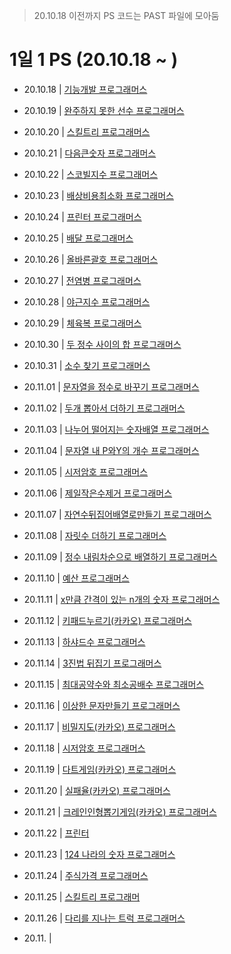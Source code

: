 > 20.10.18 이전까지 PS 코드는 PAST 파일에 모아둠

# 1일 1 PS (20.10.18 ~ )

- 20.10.18 | <a href = 'https://github.com/tbnsok40/Algorithm-Python/blob/master/OCT/18OCT%20%EA%B8%B0%EB%8A%A5%EA%B0%9C%EB%B0%9C.py'>기능개발 프로그래머스</a>
- 20.10.19 | <a href = 'https://github.com/tbnsok40/Algorithm-Python/blob/master/OCT/19OCT%20%EC%99%84%EC%A3%BC%ED%95%98%EC%A7%80%EB%AA%BB%ED%95%9C%EC%84%A0%EC%88%98.py'> 완주하지 못한 선수 프로그래머스 </a>
- 20.10.20 | <a href = 'https://github.com/tbnsok40/Algorithm-Python/blob/master/OCT/20OCT%20%EC%8A%A4%ED%82%AC%ED%8A%B8%EB%A6%AC.py'> 스킬트리 프로그래머스 </a>
- 20.10.21 | <a href = 'https://github.com/tbnsok40/Algorithm-Python/blob/master/OCT/22OCT%20%EC%8A%A4%EC%BD%94%EB%B9%8C%EC%A7%80%EC%88%98.py'> 다음큰숫자 프로그래머스 </a>
- 20.10.22 | <a href = 'https://github.com/tbnsok40/Algorithm-Python/blob/master/OCT/22OCT%20%EC%8A%A4%EC%BD%94%EB%B9%8C%EC%A7%80%EC%88%98.py'> 스코빌지수 프로그래머스 </a>
- 20.10.23 | <a href = 'https://github.com/tbnsok40/Algorithm-Python/blob/master/OCT/23OCT%20%EB%B0%B0%EC%83%81%EB%B9%84%EC%9A%A9%EC%B5%9C%EC%86%8C%ED%99%94.py'> 배상비용최소화 프로그래머스 </a>
- 20.10.24 | <a href = 'https://github.com/tbnsok40/Algorithm-Python/blob/master/OCT/24OCT%20%ED%94%84%EB%A6%B0%ED%84%B0.py'> 프린터 프로그래머스 </a>
- 20.10.25 | <a href = 'https://github.com/tbnsok40/Algorithm-Python/blob/master/OCT/25OCT%20%EB%B0%B0%EB%8B%AC.py'> 배달 프로그래머스 </a>
- 20.10.26 | <a href = 'https://github.com/tbnsok40/Algorithm-Python/blob/master/OCT/26OCT%20%EC%98%AC%EB%B0%94%EB%A5%B8%EA%B4%84%ED%98%B8.py'> 올바른괄호 프로그래머스 </a>
- 20.10.27 | <a href = 'https://github.com/tbnsok40/Algorithm-Python/blob/master/OCT/27OCT%20%EC%A0%84%EC%97%BC%EB%B3%91.py'> 전염병 프로그래머스 </a>
- 20.10.28 | <a href = 'https://github.com/tbnsok40/Algorithm-Python/blob/master/OCT/28OCT%20%EC%95%BC%EA%B7%BC%EC%A7%80%EC%88%98.py'> 야근지수 프로그래머스 </a>
- 20.10.29 | <a href = 'https://github.com/tbnsok40/Algorithm-Python/blob/master/OCT/29OCT%20%EC%B2%B4%EC%9C%A1%EB%B3%B5.py'> 체육복 프로그래머스 </a>
- 20.10.30 | <a href = 'https://github.com/tbnsok40/Algorithm-Python/blob/master/OCT/30OCT%20%EB%91%90%EC%A0%95%EC%88%98%EC%82%AC%EC%9D%B4%EC%9D%98%ED%95%A9.py'> 두 정수 사이의 합 프로그래머스 </a>
- 20.10.31 | <a href = 'https://github.com/tbnsok40/Algorithm-Python/blob/master/OCT/31OCT%20%EC%86%8C%EC%88%98%EC%B0%BE%EA%B8%B0.py'> 소수 찾기 프로그래머스 </a>
- 20.11.01 | <a href = 'https://github.com/tbnsok40/Algorithm-Python/blob/master/NOV/01NOV%20%EB%AC%B8%EC%9E%90%EC%97%B4%EC%9D%84%EC%A0%95%EC%88%98%EB%A1%9C%EB%B0%94%EA%BE%B8%EA%B8%B0.py'> 문자열을 정수로 바꾸기 프로그래머스 </a>
- 20.11.02 | <a href = 'https://github.com/tbnsok40/Algorithm-Python/blob/master/NOV/02NOV%20%EB%91%90%EA%B0%9C%EB%BD%91%EC%95%84%EC%84%9C%EB%8D%94%ED%95%98%EA%B8%B0.py'> 두개 뽑아서 더하기 프로그래머스 </a>
- 20.11.03 | <a href = 'https://github.com/tbnsok40/Algorithm-Python/blob/master/NOV/03NOV%20%EB%82%98%EB%88%84%EC%96%B4%EB%96%A8%EC%96%B4%EC%A7%80%EB%8A%94%EC%88%AB%EC%9E%90%EB%B0%B0%EC%97%B4.py'> 나누어 떨어지는 숫자배열 프로그래머스 </a>
- 20.11.04 | <a href = 'https://github.com/tbnsok40/Algorithm-Python/blob/master/NOV/04NOV%20%EB%AC%B8%EC%9E%90%EC%97%B4%EB%82%B4P%EC%99%80Y%EC%9D%98%EA%B0%9C%EC%88%98.py'> 문자열 내 P와Y의 개수 프로그래머스 </a>
- 20.11.05 | <a href = 'https://github.com/tbnsok40/Algorithm-Python/blob/master/NOV/05NOV%20%EC%8B%9C%EC%A0%80%EC%95%94%ED%98%B8.py'> 시저암호 프로그래머스 </a>
- 20.11.06 | <a href = 'https://github.com/tbnsok40/Algorithm-Python/blob/master/NOV/06NOV%20%EC%A0%9C%EC%9D%BC%EC%9E%91%EC%9D%80%EC%88%98%EC%A0%9C%EA%B1%B0.py'> 제일작은수제거 프로그래머스 </a>
- 20.11.07 | <a href = 'https://github.com/tbnsok40/Algorithm-Python/blob/master/NOV/07NOV%20%EC%9E%90%EC%97%B0%EC%88%98%EB%92%A4%EC%A7%91%EC%96%B4%EB%B0%B0%EC%97%B4%EB%A1%9C%EB%A7%8C%EB%93%A4%EA%B8%B0.py'> 자연수뒤집어배열로만들기 프로그래머스 </a>
- 20.11.08 | <a href = 'https://github.com/tbnsok40/Algorithm-Python/blob/master/NOV/08NOV%20%EC%9E%90%EB%A6%BF%EC%88%98%EB%8D%94%ED%95%98%EA%B8%B0.py'> 자릿수 더하기 프로그래머스 </a>
- 20.11.09 | <a href = 'https://github.com/tbnsok40/Algorithm-Python/blob/master/NOV/09NOV%20%EC%A0%95%EC%88%98%EB%82%B4%EB%A6%BC%EC%B0%A8%EC%88%9C%EC%9C%BC%EB%A1%9C%EB%B0%B0%EC%97%B4%ED%95%98.py'> 정수 내림차순으로 배열하기 프로그래머스 </a>
- 20.11.10 | <a href = 'https://github.com/tbnsok40/Algorithm-Python/blob/master/NOV/10NOV%20%EC%98%88%EC%82%B0.py'> 예산 프로그래머스 </a>
- 20.11.11 | <a href = 'https://github.com/tbnsok40/Algorithm-Python/blob/master/NOV/11NOV%20x%EB%A7%8C%ED%81%BC%EA%B0%84%EA%B2%A9%EC%9D%B4%EC%9E%88%EB%8A%94n%EA%B0%9C%EC%9D%98%EC%88%AB%EC%9E%90.py'> x만큼 간격이 있는 n개의 숫자 프로그래머스 </a>
- 20.11.12 | <a href = 'https://github.com/tbnsok40/Algorithm-Python/blob/master/NOV/12NOV%20%ED%82%A4%ED%8C%A8%EB%93%9C%EB%88%84%EB%A5%B4%EA%B8%B0(%EC%B9%B4%EC%B9%B4%EC%98%A4).py'> 키패드누르기(카카오) 프로그래머스 </a>
- 20.11.13 | <a href = 'https://github.com/tbnsok40/Algorithm-Python/blob/master/NOV/13NOV%20%ED%95%98%EC%83%A4%EB%93%9C%EC%88%98.py'> 하샤드수 프로그래머스 </a>
- 20.11.14 | <a href = 'https://github.com/tbnsok40/Algorithm-Python/blob/master/NOV/14NOV%203%EC%A7%84%EB%B2%95%EB%92%A4%EC%A7%91%EA%B8%B0.py'> 3진법 뒤집기 프로그래머스 </a>
- 20.11.15 | <a href = 'https://github.com/tbnsok40/Algorithm-Python/blob/master/NOV/15NOV%20%EC%B5%9C%EB%8C%80%EA%B3%B5%EC%95%BD%EC%88%98%EC%99%80%20%EC%B5%9C%EC%86%8C%EA%B3%B5%EB%B0%B0%EC%88%98.py'> 최대공약수와 최소공배수 프로그래머스 </a>
- 20.11.16 | <a href = 'https://github.com/tbnsok40/Algorithm-Python/blob/master/NOV/16NOV%20%EC%9D%B4%EC%83%81%ED%95%9C%EB%AC%B8%EC%9E%90%EB%A7%8C%EB%93%A4%EA%B8%B0.py'> 이상한 문자만들기 프로그래머스 </a>
- 20.11.17 | <a href = 'https://github.com/tbnsok40/Algorithm-Python/blob/master/NOV/17NOV%20%EB%B9%84%EB%B0%80%EC%A7%80%EB%8F%84.py'> 비밀지도(카카오) 프로그래머스 </a>
- 20.11.18 | <a href = 'https://github.com/tbnsok40/Algorithm-Python/blob/master/NOV/18NOV%20%EC%8B%9C%EC%A0%80%EC%95%94%ED%98%B8.py'> 시저암호 프로그래머스 </a>
- 20.11.19 | <a href = 'https://github.com/tbnsok40/Algorithm-Python/blob/master/NOV/19NOV.py'> 다트게임(카카오) 프로그래머스 </a>
- 20.11.20 | <a href = 'https://github.com/tbnsok40/Algorithm-Python/blob/master/NOV/20NOV%20%EC%8B%A4%ED%8C%A8%EC%9C%A8.py'> 실패율(카카오) 프로그래머스 </a>
- 20.11.21 | <a href = 'https://github.com/tbnsok40/Algorithm-Python/blob/master/NOV/21NOV%20%ED%81%AC%EB%A0%88%EC%9D%B8%EC%9D%B8%ED%98%95%EB%BD%91%EA%B8%B0%EA%B2%8C%EC%9E%84.py'> 크레인인형뽑기게임(카카오) 프로그래머스 </a>
- 20.11.22 | <a href = 'https://github.com/tbnsok40/Algorithm-Python/blob/master/NOV/22NOV%20%ED%94%84%EB%A6%B0%ED%84%B0.py'> 프린터 </a>
- 20.11.23 | <a href = 'https://github.com/tbnsok40/Algorithm-Python/blob/master/NOV/23NOV%20124%EB%82%98%EB%9D%BC%EC%9D%98%EC%88%AB%EC%9E%90.py'> 124 나라의 숫자 프로그래머스 </a>
- 20.11.24 | <a href = 'https://github.com/tbnsok40/Algorithm-Python/blob/master/NOV/24NOV%20%EC%A3%BC%EC%8B%9D%EA%B0%80%EA%B2%A9.py'> 주식가격 프로그래머스 </a>
- 20.11.25 | <a href = 'https://github.com/tbnsok40/Algorithm-Python/blob/master/NOV/25NOV%20%EC%8A%A4%ED%82%AC%ED%8A%B8%EB%A6%AC.py'> 스킬트리 프로그래머 </a>
- 20.11.26 | <a href = 'https://github.com/tbnsok40/Algorithm-Python/blob/master/NOV/26NOV%20%EB%8B%A4%EB%A6%AC%EB%A5%BC%EC%A7%80%EB%82%98%EB%8A%94%ED%8A%B8%EB%9F%AD.py'> 다리를 지나는 트럭 프로그래머스 </a>

- 20.11. | <a href = ''>  </a>
